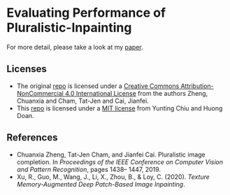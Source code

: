 # Evaluating Performance of Pluralistic-Inpainting
For more detail, please take a look at my [paper](https://github.com/twyunting/Evaluating-Performance-of-PICNet/blob/main/final_paper/Pluralistic_Inpainting_YuntingChiu.pdf).

## Licenses
- The original [repo](https://github.com/lyndonzheng/Pluralistic-Inpainting) is licensed under a [Creative Commons Attribution-NonCommercial 4.0 International License](https://creativecommons.org/licenses/by-nc/4.0/) from the authors Zheng, Chuanxia and Cham, Tat-Jen and Cai, Jianfei.
- This [repo](https://github.com/twyunting/Evaluating-Performance-of-PICNet) is licensed under a [MIT license](https://opensource.org/licenses/MIT) from Yunting Chiu and Huong Doan.
## References
- Chuanxia Zheng, Tat-Jen Cham, and Jianfei Cai. Pluralistic 	image completion. In *Proceedings of the IEEE Conference on Computer Vision and Pattern Recognition*, pages 1438– 1447, 2019.
- Xu, R., Guo, M., Wang, J., Li, X., Zhou, B., & Loy, C. (2020). *Texture Memory-Augmented Deep Patch-Based Image Inpainting*.